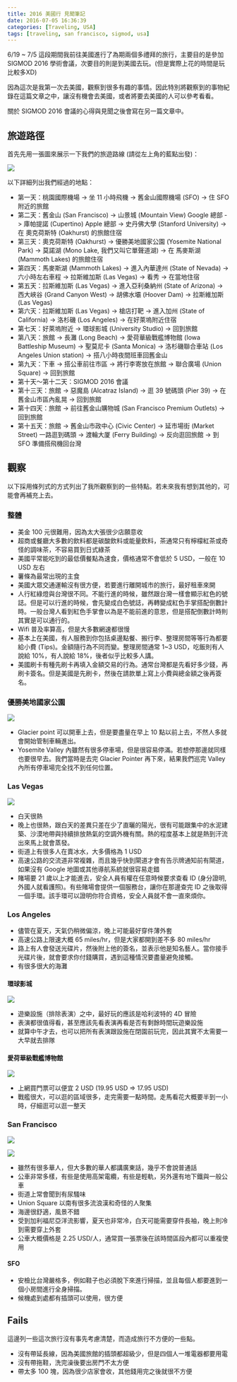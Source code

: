 ```yaml
---
title: 2016 美國行 見聞筆記
date: 2016-07-05 16:36:39
categories: [Traveling, USA]
tags: [traveling, san francisco, sigmod, usa]
---
```


6/19 ~ 7/5 這段期間我前往美國進行了為期兩個多禮拜的旅行，主要目的是參加 SIGMOD 2016 學術會議，次要目的則是到美國去玩。(但是實際上花的時間是玩比較多XD)

因為這次是我第一次去美國，觀察到很多有趣的事情。因此特別將觀察到的事物紀錄在這篇文章之中，讓沒有機會去美國，或者將要去美國的人可以參考看看。

關於 SIGMOD 2016 會議的心得與見聞之後會寫在另一篇文章中。

<!--more-->

## 旅遊路徑

首先先用一張圖來展示一下我們的旅遊路線 (請從左上角的藍點出發)：

<a href="route.png" target="_blank"><img src="route.png" /></a>

以下詳細列出我們經過的地點：

- 第一天：桃園國際機場 -> 坐 11 小時飛機 -> 舊金山國際機場 (SFO) -> 住 SFO 附近的旅館
- 第二天：舊金山 (San Francisco) -> 山景城 (Mountain View) Google 總部 -> 庫帕提諾 (Cupertino) Apple 總部 -> 史丹佛大學 (Stanford University) -> 在 奧克荷斯特 (Oakhurst) 的旅館住宿
- 第三天：奧克荷斯特 (Oakhurst) -> 優勝美地國家公園 (Yosemite National Park) -> 莫諾湖 (Mono Lake, 我們又叫它單聲道湖) -> 在 馬麥斯湖 (Mammoth Lakes) 的旅館住宿
- 第四天：馬麥斯湖 (Mammoth Lakes) -> 進入內華達州 (State of Nevada) -> 六小時左右車程 -> 拉斯維加斯 (Las Vegas) -> 看秀 -> 在當地住宿
- 第五天：拉斯維加斯 (Las Vegas) -> 進入亞利桑納州 (State of Arizona) -> 西大峽谷 (Grand Canyon West) -> 胡佛水壩 (Hoover Dam) -> 拉斯維加斯 (Las Vegas)
- 第六天：拉斯維加斯 (Las Vegas) -> 槍店打靶 -> 進入加州 (State of California) -> 洛杉磯 (Los Angeles) -> 在好萊塢附近住宿
- 第七天：好萊塢附近 -> 環球影城 (University Studio) -> 回到旅館
- 第八天：旅館 -> 長灘 (Long Beach) -> 愛荷華級戰艦博物館 (Iowa Battleship Museum) -> 聖莫尼卡 (Santa Monica) -> 洛杉磯聯合車站 (Los Angeles Union station) -> 搭八小時夜間班車回舊金山
- 第九天：下車 -> 搭公車前往市區 -> 將行李寄放在旅館 -> 聯合廣場 (Union Square) -> 回到旅館
- 第十天～第十二天：SIGMOD 2016 會議
- 第十三天：旅館 -> 惡魔島 (Alcatraz Island) -> 逛 39 號碼頭 (Pier 39) -> 在舊金山市區內亂晃 -> 回到旅館
- 第十四天：旅館 -> 前往舊金山購物城 (San Francisco Premium Outlets) -> 回到旅館
- 第十五天：旅館 -> 舊金山市政中心 (Civic Center) -> 延市場街 (Market Street) 一路逛到碼頭 -> 渡輪大厦 (Ferry Building) -> 反向逛回旅館 -> 到 SFO 準備搭飛機回台灣

## 觀察

以下採用條列式的方式列出了我所觀察到的一些特點。若未來我有想到其他的，可能會再補充上去。

### 整體

- 美金 100 元很難用，因為太大張很少店願意收
- 超商或餐廳大多數的飲料都是碳酸飲料或能量飲料，茶通常只有檸檬紅茶或奇怪的調味茶，不容易買到日式綠茶
- 美國平常能吃到的最低價餐點為速食，價格通常不會低於 5 USD，一般在 10 USD 左右
- 薯條為最常出現的主食
- 美國大眾交通運輸沒有很方便，若要進行離開城市的旅行，最好租車來開
- 人行紅綠燈與台灣很不同。不能行進的時候，雖然跟台灣一樣會顯示紅色的號誌。但是可以行進的時候，會先變成白色號誌，再轉變成紅色手掌搭配倒數計時。一般台灣人看到紅色手掌會以為是不能前進的意思，但是搭配倒數計時則其實是可以通行的。
- Wifi 普及率算高，但是大多數網速都很慢
- 基本上在美國，有人服務到你包括桌邊點餐、搬行李、整理房間等等行為都要給小費 (Tips)。金額隨行為不同而變。整理房間通常 1~3 USD，吃飯則有人說給 10%，有人說給 18%，後者似乎比較多人講。
- 美國刷卡有種先刷卡再填入金額交易的行為。通常台灣都是先看好多少錢，再刷卡簽名。但是美國是先刷卡，然後在請款單上寫上小費與總金額之後再簽名。

### 優勝美地國家公園

<a href="yosemite.jpg" target="_blank"><img src="yosemite.jpg" /></a>

- Glacier point 可以開車上去，但是要盡量在早上 10 點以前上去，不然人多就會開始管制車輛進出。
- Yosemite Valley 內雖然有很多停車場，但是很容易停滿。若想停那邊就同樣也要很早去。我們當時是去完 Glacier Pointer 再下來，結果我們巡完 Valley 內所有停車場完全找不到任何位置。

### Las Vegas

<a href="vegas.jpg" target="_blank"><img src="vegas.jpg" /></a>

- 白天很熱
- 晚上也很熱，跟白天的差異只差在少了直曬的陽光，很有可能跟集中的水泥建築、沙漠地帶與持續排放熱氣的空調外機有關。熱的程度基本上就是熱到汗流出來馬上就會蒸發。
- 街道上有很多人在賣冰水，大多價格為 1 USD
- 高速公路的交流道非常複雜，而且幾乎快到閘道才會有告示牌通知前有閘道，如果沒有 Google 地圖或其他導航系統就很容易走錯
- 賭場要 21 歲以上才能進去，安全人員有權在任意時候要求查看 ID (身分證明, 外國人就看護照)。有些賭場會提供一個服務台，讓你在那邊查完 ID 之後取得一個手環。該手環可以證明你符合資格，安全人員就不會一直來煩你。

### Los Angeles

- 儘管在夏天，天氣仍稍微偏涼，晚上可能最好穿件薄外套
- 高速公路上限速大概 65 miles/hr，但是大家都開到差不多 80 miles/hr
- 路上有人會發送光碟片，然後附上他的簽名，並表示他是知名藝人。當你接手光碟片後，就會要求你付錢購買，遇到這種情況要盡量避免接觸。
- 有很多很大的海灘

#### 環球影城

<a href="universal.jpg" target="_blank"><img src="universal.jpg" /></a>

- 遊樂設施（排除表演）之中，最好玩的應該是哈利波特的 4D 冒險
- 表演都很值得看，甚至應該先看表演再看是否有剩餘時間玩遊樂設施
- 就算中午才去，也可以把所有表演跟設施在閉園前玩完，因此其實不太需要一大早就去排隊

#### 愛荷華級戰艦博物館

<a href="iowa.jpg" target="_blank"><img src="iowa.jpg" /></a>

- 上網買門票可以便宜 2 USD (19.95 USD => 17.95 USD)
- 戰艦很大，可以逛的區域很多，走完需要一點時間。走馬看花大概要半到一小時，仔細逛可以逛一整天

### San Francisco

<a href="sf.jpg" target="_blank"><img src="sf.jpg" /></a>

<a href="sf_china.jpg" target="_blank"><img src="sf_china.jpg" /></a>

- 雖然有很多華人，但大多數的華人都講廣東話，幾乎不會說普通話
- 公車非常多樣，有些是使用高架電纜，有些是輕軌，另外還有地下鐵與一般公車
- 街道上常會聞到有尿騷味
- Union Square 以南有很多流浪漢和奇怪的人聚集
- 海邊很舒適，風景不錯
- 受到加利福尼亞洋流影響，夏天也非常冷，白天可能需要穿件長袖，晚上則冷到需要穿上外套
- 公車大概價格是 2.25 USD/人，通常買一張票後在該時間區段內都可以重複使用

#### SFO

- 安檢比台灣嚴格多，例如鞋子也必須脫下來進行掃描，並且每個人都要進到一個小房間進行全身掃描。
- 候機處到處都有插頭可以使用，很方便

## Fails

這邊列一些這次旅行沒有事先考慮清楚，而造成旅行不方便的一些點。

- 沒有帶延長線，因為美國旅館的插頭都超級少，但是四個人一堆電器都要用電
- 沒有帶拖鞋，洗完澡後要出房門不太方便
- 帶太多 100 塊，因為很少店家會收，其他錢用完之後就很不方便
